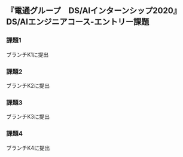 『電通グループ　DS/AIインターンシップ2020』
DS/AIエンジニアコース-エントリー課題
----
### 課題1
ブランチK1に提出

### 課題2
ブランチK2に提出

### 課題3
ブランチK3に提出

### 課題4
ブランチK4に提出

